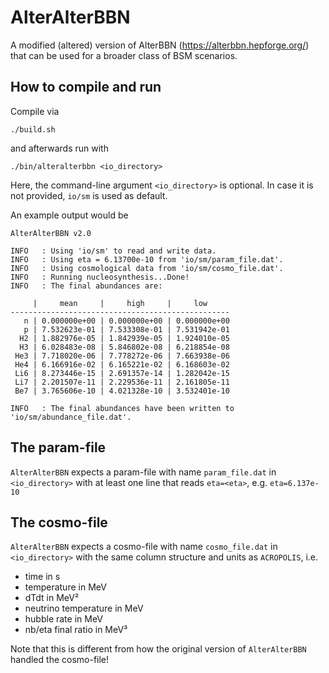 # AlterAlterBBN
A modified (altered) version of AlterBBN (https://alterbbn.hepforge.org/) that can be used for a broader class of BSM scenarios.

## How to compile and run
Compile via
```
./build.sh
```
and afterwards run with
```
./bin/alteralterbbn <io_directory>
```
Here, the command-line argument ``<io_directory>`` is optional. In case it is not provided, ``io/sm`` is used as default.

An example output would be
```
AlterAlterBBN v2.0

INFO   : Using 'io/sm' to read and write data.
INFO   : Using eta = 6.13700e-10 from 'io/sm/param_file.dat'.
INFO   : Using cosmological data from 'io/sm/cosmo_file.dat'.
INFO   : Running nucleosynthesis...Done!
INFO   : The final abundances are:

     |     mean     |     high     |     low
-------------------------------------------------
   n | 0.000000e+00 | 0.000000e+00 | 0.000000e+00
   p | 7.532623e-01 | 7.533308e-01 | 7.531942e-01
  H2 | 1.882976e-05 | 1.842939e-05 | 1.924010e-05
  H3 | 6.028483e-08 | 5.846802e-08 | 6.218854e-08
 He3 | 7.718020e-06 | 7.778272e-06 | 7.663938e-06
 He4 | 6.166916e-02 | 6.165221e-02 | 6.168603e-02
 Li6 | 8.273446e-15 | 2.691357e-14 | 1.282042e-15
 Li7 | 2.201507e-11 | 2.229536e-11 | 2.161805e-11
 Be7 | 3.765606e-10 | 4.021328e-10 | 3.532401e-10

INFO   : The final abundances have been written to 'io/sm/abundance_file.dat'.
```

## The param-file
``AlterAlterBBN`` expects a param-file with name ``param_file.dat`` in ``<io_directory>`` with at least one line that reads ``eta=<eta>``, e.g. ``eta=6.137e-10``

## The cosmo-file
``AlterAlterBBN`` expects a cosmo-file with name ``cosmo_file.dat`` in ``<io_directory>`` with the same column structure and units as ``ACROPOLIS``, i.e.
* time in s
* temperature in MeV
* dTdt in MeV²
* neutrino temperature in MeV
* hubble rate in MeV
* nb/eta final ratio in MeV³

Note that this is different from how the original version of ``AlterAlterBBN`` handled the cosmo-file!
